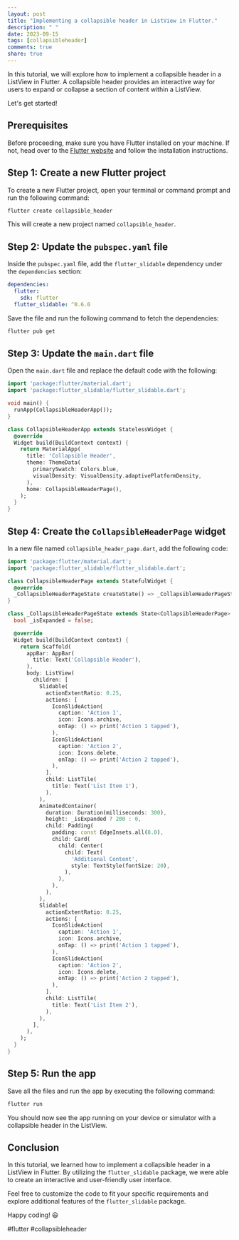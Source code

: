 ```yaml
---
layout: post
title: "Implementing a collapsible header in ListView in Flutter."
description: " "
date: 2023-09-15
tags: [collapsibleheader]
comments: true
share: true
---
```


In this tutorial, we will explore how to implement a collapsible header in a ListView in Flutter. A collapsible header provides an interactive way for users to expand or collapse a section of content within a ListView.

Let's get started!

## Prerequisites

Before proceeding, make sure you have Flutter installed on your machine. If not, head over to the [Flutter website](https://flutter.dev/) and follow the installation instructions.

## Step 1: Create a new Flutter project

To create a new Flutter project, open your terminal or command prompt and run the following command:

```bash
flutter create collapsible_header
```

This will create a new project named `collapsible_header`.

## Step 2: Update the `pubspec.yaml` file

Inside the `pubspec.yaml` file, add the `flutter_slidable` dependency under the `dependencies` section:

```yaml
dependencies:
  flutter:
    sdk: flutter
  flutter_slidable: ^0.6.0
```

Save the file and run the following command to fetch the dependencies:

```bash
flutter pub get
```

## Step 3: Update the `main.dart` file

Open the `main.dart` file and replace the default code with the following:

```dart
import 'package:flutter/material.dart';
import 'package:flutter_slidable/flutter_slidable.dart';

void main() {
  runApp(CollapsibleHeaderApp());
}

class CollapsibleHeaderApp extends StatelessWidget {
  @override
  Widget build(BuildContext context) {
    return MaterialApp(
      title: 'Collapsible Header',
      theme: ThemeData(
        primarySwatch: Colors.blue,
        visualDensity: VisualDensity.adaptivePlatformDensity,
      ),
      home: CollapsibleHeaderPage(),
    );
  }
}
```

## Step 4: Create the `CollapsibleHeaderPage` widget

In a new file named `collapsible_header_page.dart`, add the following code:

```dart
import 'package:flutter/material.dart';
import 'package:flutter_slidable/flutter_slidable.dart';

class CollapsibleHeaderPage extends StatefulWidget {
  @override
  _CollapsibleHeaderPageState createState() => _CollapsibleHeaderPageState();
}

class _CollapsibleHeaderPageState extends State<CollapsibleHeaderPage> {
  bool _isExpanded = false;

  @override
  Widget build(BuildContext context) {
    return Scaffold(
      appBar: AppBar(
        title: Text('Collapsible Header'),
      ),
      body: ListView(
        children: [
          Slidable(
            actionExtentRatio: 0.25,
            actions: [
              IconSlideAction(
                caption: 'Action 1',
                icon: Icons.archive,
                onTap: () => print('Action 1 tapped'),
              ),
              IconSlideAction(
                caption: 'Action 2',
                icon: Icons.delete,
                onTap: () => print('Action 2 tapped'),
              ),
            ],
            child: ListTile(
              title: Text('List Item 1'),
            ),
          ),
          AnimatedContainer(
            duration: Duration(milliseconds: 300),
            height: _isExpanded ? 200 : 0,
            child: Padding(
              padding: const EdgeInsets.all(8.0),
              child: Card(
                child: Center(
                  child: Text(
                    'Additional Content',
                    style: TextStyle(fontSize: 20),
                  ),
                ),
              ),
            ),
          ),
          Slidable(
            actionExtentRatio: 0.25,
            actions: [
              IconSlideAction(
                caption: 'Action 1',
                icon: Icons.archive,
                onTap: () => print('Action 1 tapped'),
              ),
              IconSlideAction(
                caption: 'Action 2',
                icon: Icons.delete,
                onTap: () => print('Action 2 tapped'),
              ),
            ],
            child: ListTile(
              title: Text('List Item 2'),
            ),
          ),
        ],
      ),
    );
  }
}
```

## Step 5: Run the app

Save all the files and run the app by executing the following command:

```bash
flutter run
```

You should now see the app running on your device or simulator with a collapsible header in the ListView.

## Conclusion

In this tutorial, we learned how to implement a collapsible header in a ListView in Flutter. By utilizing the `flutter_slidable` package, we were able to create an interactive and user-friendly user interface.

Feel free to customize the code to fit your specific requirements and explore additional features of the `flutter_slidable` package.

Happy coding! 😃

#flutter #collapsibleheader